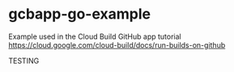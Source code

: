 # gcbapp-go-example
Example used in the Cloud Build GitHub app tutorial
https://cloud.google.com/cloud-build/docs/run-builds-on-github

TESTING
